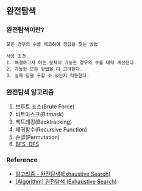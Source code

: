 ## 완전탐색

### 완전탐색이란?
```
모든 경우의 수를 체크하여 정답을 찾는 방법

사용 조건
1. 해결하고자 하는 문제의 가능한 경우의 수를 대략 계산한다.
2. 가능한 모든 방법을 다 고려한다.
3. 실제 답을 구할 수 있는지 적용한다.
```

### 완전탐색 알고리즘
1. 브루트 포스(Brute Force)
2. 비트마스크(Bitmask)
3. 백트래킹(Backtracking)
4. 재귀함수(Recursive Function)
5. 순열(Permutation)
6. [BFS, DFS](https://github.com/kkwongs/learn-anything/blob/main/Algorithm/BFS%2C%20DFS.md)

### Reference
- [알고리즘 - 완전탐색(Exhaustive Search)](https://hongjw1938.tistory.com/78#2.-%EC%99%84%EC%A0%84%ED%83%90%EC%83%89-%EA%B8%B0%EB%B2%95%EC%9D%84-%ED%99%9C%EC%9A%A9%ED%95%98%EB%8A%94-%EB%B0%A9%EB%B2%95)
- [[Algorithm] 완전탐색 (Exhaustive Search)](https://developmentnotepad.tistory.com/entry/Algorithm-%EC%99%84%EC%A0%84%ED%83%90%EC%83%89-%EB%B8%8C%EB%A3%A8%ED%8A%B8-%ED%8F%AC%EC%8A%A4-Exhaustive-Search)